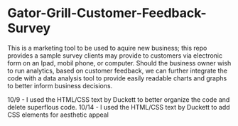 # Gator-Grill-Customer-Feedback-Survey
This is a marketing tool to be used to aquire new business; this repo provides a sample survey clients may provide to customers via electronic form on an Ipad, mobil phone, or computer. Should the business owner wish to run analytics, based on customer feedback, we can further integrate the code with a data analysis tool to provide easily readable charts and graphs to better inform business decisions.

10/9 - I used the HTML/CSS text by Duckett to better organize the code and delete superflous code.
10/14 - I used the HTML/CSS text by Duckett to add CSS elements for aesthetic appeal
